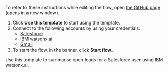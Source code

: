 To refer to these instructions while editing the flow, open [the GitHub page](https://github.com/ot4i/app-connect-templates/blob/main/resources/markdown/Summarise%20open%20leads%20for%20a%20Salesforce%20user%20using%20IBM%20watson.ai_instructions.md) (opens in a new window).

1. Click **Use this template** to start using the template.
2. Connect to the following accounts by using your credentials:
   - [Salesforce](https://www.ibm.com/docs/en/app-connect/saas?topic=apps-hunter)
   - [IBM watsonx.ai]()
   - [Gmail]([https://www.ibm.com/docs/en/app-connect/saas?topic=apps-gmail](https://www.ibm.com/docs/en/app-connect/saas?topic=apps-salesforce))
3. To start the flow, in the banner, click **Start flow**.


Use this template to summarise open leads for a Salesforce user using IBM watsonx.ai.
